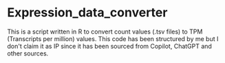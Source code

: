 # Expression_data_converter
This is a script written in R to convert count values (.tsv files) to TPM (Transcripts per million) values. This code has been structured by me but I don't claim it as IP since it has been sourced from Copilot, ChatGPT and other sources.
